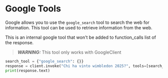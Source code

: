 # Google Tools

Google allows you to use the `google_search` tool to search the web for information. 
This tool can be used to retrieve information from the web.

This is an internal google tool that won't be added to function_calls list of the response.

> **_WARNING:_**  This tool only works with GoogleClient

```python
search_tool = {"google_search": {}}
response = client.invoke("Chi ha vinto wimbledon 2025?", tools=[search_tool])
print(response.text)
```
